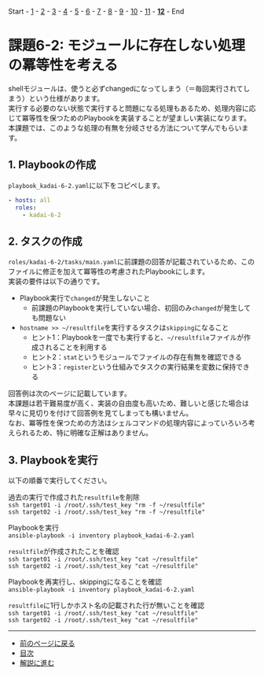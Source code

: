 Start - [1](step1.md) - [2](step2.md) - [3](step3.md) - [4](step4.md) - [5](step5.md) - [6](step6.md) - [7](step7.md) - [8](step8.md) - [9](step9.md) - [10](step10.md) - [11](step11.md) - [**12**](step12.md) - End


# 課題6-2: モジュールに存在しない処理の冪等性を考える

shellモジュールは、使うと必ずchangedになってしまう（＝毎回実行されてしまう）という仕様があります。  
実行する必要のない状態で実行すると問題になる処理もあるため、処理内容に応じて冪等性を保つためのPlaybookを実装することが望ましい実装になります。  
本課題では、このような処理の有無を分岐させる方法について学んでもらいます。

## 1. Playbookの作成

`playbook_kadai-6-2.yaml`に以下をコピペします。

```yaml
- hosts: all
  roles:
    - kadai-6-2
```

## 2. タスクの作成

`roles/kadai-6-2/tasks/main.yaml`に前課題の回答が記載されているため、このファイルに修正を加えて冪等性の考慮されたPlaybookにします。  
実装の要件は以下の通りです。

* Playbook実行で`changed`が発生しないこと
  * 前課題のPlaybookを実行していない場合、初回のみ`changed`が発生しても問題ない
* `hostname >> ~/resultfile`を実行するタスクは`skipping`になること
  * ヒント1：Playbookを一度でも実行すると、`~/resultfile`ファイルが作成されることを利用する
  * ヒント2：`stat`というモジュールでファイルの存在有無を確認できる
  * ヒント3：`register`という仕組みでタスクの実行結果を変数に保持できる

回答例は次のページに記載しています。  
本課題は若干難易度が高く、実装の自由度も高いため、難しいと感じた場合は早々に見切りを付けて回答例を見てしまっても構いません。  
なお、冪等性を保つための方法はシェルコマンドの処理内容によっていろいろ考えられるため、特に明確な正解はありません。

## 3. Playbookを実行

以下の順番で実行してください。

過去の実行で作成された`resultfile`を削除  
`ssh target01 -i /root/.ssh/test_key "rm -f ~/resultfile"`  
`ssh target02 -i /root/.ssh/test_key "rm -f ~/resultfile"`

Playbookを実行  
`ansible-playbook -i inventory playbook_kadai-6-2.yaml`

`resultfile`が作成されたことを確認  
`ssh target01 -i /root/.ssh/test_key "cat ~/resultfile"`  
`ssh target02 -i /root/.ssh/test_key "cat ~/resultfile"`

Playbookを再実行し、skippingになることを確認  
`ansible-playbook -i inventory playbook_kadai-6-2.yaml`

`resultfile`に1行しかホスト名の記載された行が無いことを確認  
`ssh target01 -i /root/.ssh/test_key "cat ~/resultfile"`  
`ssh target02 -i /root/.ssh/test_key "cat ~/resultfile"`

---

- [前のページに戻る](step11a.md)
- [目次](README.md)
- [解説に進む](step12a.md)

